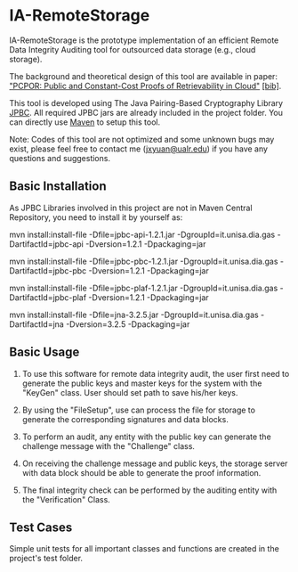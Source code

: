 IA-RemoteStorage
================

IA-RemoteStorage is the prototype implementation of an efficient Remote Data Integrity Auditing tool for outsourced data storage (e.g., cloud storage). 

The background and theoretical design of this tool are available in paper:
["PCPOR: Public and Constant-Cost Proofs of Retrievability in Cloud"](http://ualr.edu/jxyuan/pdfs/PCPOR.pdf) [[bib]](http://dl.acm.org/citation.cfm?id=2484408).

This tool is developed using The Java Pairing-Based Cryptography Library [JPBC](http://gas.dia.unisa.it/projects/jpbc/#.U3vExPldV8E). All required JPBC jars are already included in the project folder. You can directly use [Maven](http://maven.apache.org/) to setup this tool.

Note: Codes of this tool are not optimized and some unknown bugs may exist, please feel free to contact me (jxyuan@ualr.edu) if you have any questions and suggestions. 



Basic Installation
------------------

As JPBC Libraries involved in this project are not in Maven Central Repository, you need to install it by yourself as:

mvn install:install-file -Dfile=jpbc-api-1.2.1.jar -DgroupId=it.unisa.dia.gas -DartifactId=jpbc-api -Dversion=1.2.1 -Dpackaging=jar

mvn install:install-file -Dfile=jpbc-pbc-1.2.1.jar -DgroupId=it.unisa.dia.gas -DartifactId=jpbc-pbc -Dversion=1.2.1 -Dpackaging=jar

mvn install:install-file -Dfile=jpbc-plaf-1.2.1.jar -DgroupId=it.unisa.dia.gas -DartifactId=jpbc-plaf -Dversion=1.2.1 -Dpackaging=jar

mvn install:install-file -Dfile=jna-3.2.5.jar -DgroupId=it.unisa.dia.gas -DartifactId=jna -Dversion=3.2.5 -Dpackaging=jar


Basic Usage
------------------
1. To use this software for remote data integrity audit, the user first need to generate the public keys and master keys for 
   the system with the "KeyGen" class. User should set path to save his/her keys.
 
2. By using the "FileSetup", use can process the file for storage to generate the corresponding signatures and data blocks.

3. To perform an audit, any entity with the public key can generate the challenge message with the "Challenge" class.

4. On receiving the challenge message and public keys, the storage server with data block should be able to generate the 
   proof information.

5. The final integrity check can be performed by the auditing entity with the "Verification" Class.


Test Cases
------------------
Simple unit tests for all important classes and functions are created in the project's test folder.
